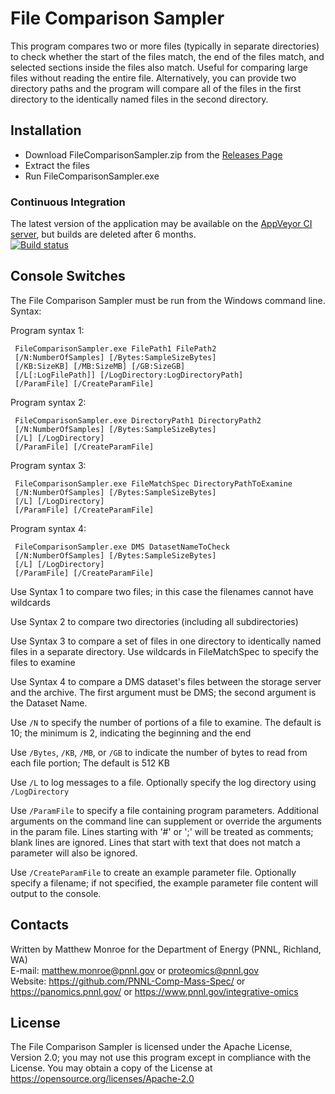 # File Comparison Sampler

This program compares two or more files (typically in separate directories) to
check whether the start of the files match, the end of the files match, and
selected sections inside the files also match. Useful for comparing large files
without reading the entire file. Alternatively, you can provide two directory
paths and the program will compare all of the files in the first directory to the
identically named files in the second directory.

## Installation

* Download FileComparisonSampler.zip from the [Releases Page](https://github.com/PNNL-Comp-Mass-Spec/File-Comparison-Sampler/releases)
* Extract the files
* Run FileComparisonSampler.exe

### Continuous Integration

The latest version of the application may be available on the [AppVeyor CI server](https://ci.appveyor.com/project/PNNLCompMassSpec/file-comparison-sampler/build/artifacts), 
but builds are deleted after 6 months. \
[![Build status](https://ci.appveyor.com/api/projects/status/n4ebkr0xco519ecb?svg=true)](https://ci.appveyor.com/project/PNNLCompMassSpec/file-comparison-sampler)


## Console Switches

The File Comparison Sampler must be run from the Windows command line.  Syntax:

Program syntax 1:
```
 FileComparisonSampler.exe FilePath1 FilePath2
 [/N:NumberOfSamples] [/Bytes:SampleSizeBytes]
 [/KB:SizeKB] [/MB:SizeMB] [/GB:SizeGB]
 [/L[:LogFilePath]] [/LogDirectory:LogDirectoryPath]
 [/ParamFile] [/CreateParamFile]
```

Program syntax 2:
```
 FileComparisonSampler.exe DirectoryPath1 DirectoryPath2
 [/N:NumberOfSamples] [/Bytes:SampleSizeBytes]
 [/L] [/LogDirectory]
 [/ParamFile] [/CreateParamFile]
```

Program syntax 3:
```
 FileComparisonSampler.exe FileMatchSpec DirectoryPathToExamine
 [/N:NumberOfSamples] [/Bytes:SampleSizeBytes]
 [/L] [/LogDirectory]
 [/ParamFile] [/CreateParamFile]
```

Program syntax 4:
```
 FileComparisonSampler.exe DMS DatasetNameToCheck
 [/N:NumberOfSamples] [/Bytes:SampleSizeBytes]
 [/L] [/LogDirectory]
 [/ParamFile] [/CreateParamFile]
```

Use Syntax 1 to compare two files; in this case the filenames cannot have wildcards

Use Syntax 2 to compare two directories (including all subdirectories)

Use Syntax 3 to compare a set of files in one directory to identically named
files in a separate directory. Use wildcards in FileMatchSpec to specify the
files to examine

Use Syntax 4 to compare a DMS dataset's files between the storage server and the
archive. The first argument must be DMS; the second argument is the Dataset Name.

Use `/N` to specify the number of portions of a file to examine. The default is 10;
the minimum is 2, indicating the beginning and the end

Use `/Bytes`, `/KB`, `/MB`, or `/GB` to indicate the number of bytes to read from each
file portion; The default is 512 KB

Use `/L` to log messages to a file. Optionally specify the log directory using `/LogDirectory`

Use `/ParamFile` to specify a file containing program parameters. 
Additional arguments on the command line can supplement or override 
the arguments in the param file. Lines starting with '#' or ';' 
will be treated as comments; blank lines are ignored. Lines that 
start with text that does not match a parameter will also be ignored.

Use `/CreateParamFile` to create an example parameter file. 
Optionally specify a filename; if not specified, the example 
parameter file content will output to the console.

## Contacts

Written by Matthew Monroe for the Department of Energy (PNNL, Richland, WA) \
E-mail: matthew.monroe@pnnl.gov or proteomics@pnnl.gov\
Website: https://github.com/PNNL-Comp-Mass-Spec/ or https://panomics.pnnl.gov/ or https://www.pnnl.gov/integrative-omics

## License

The File Comparison Sampler is licensed under the Apache License, Version 2.0; 
you may not use this program except in compliance with the License.  You may obtain 
a copy of the License at https://opensource.org/licenses/Apache-2.0
